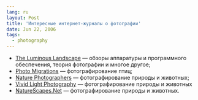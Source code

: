 ```yaml
---
lang: ru
layout: Post
title: 'Интересные интернет-журналы о фотографии'
date: Jun 22, 2006
tags:
  - photography
---
```


- [The Luminous Landscape](http://www.luminous-landscape.com/ "The Luminous Landscape") — обзоры аппаратуры и программного обеспечения, теория фотографии и многое другое;
- [Photo Migrations](http://www.photomigrations.com/ "Photo Migrations") — фотографирование птиц;
- [Nature Photographers](http://www.naturephotographers.net/ "Nature Photographers") — фотографирование природы и животных;
- [Vivid Light Photography](http://www.vividlight.com/ "Vivid Light Photography") — фотографирование природы и животных
- [NatureScapes.Net](http://www.naturescapes.net/ "NatureScapes.Net") — фотографирование природы и животных.
